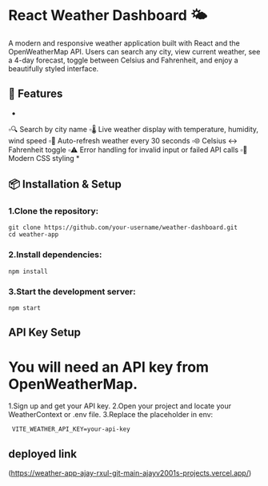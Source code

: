 # React Weather Dashboard 🌤️
A modern and responsive weather application built with React and the OpenWeatherMap API. Users can search any city, view current weather, see a 4-day forecast, 
toggle between Celsius and Fahrenheit, and enjoy a beautifully styled interface.

## 🚀 Features
*
▫️🔍 Search by city name
▫️🌡️ Live weather display with temperature, humidity, wind speed
▫️🔁 Auto-refresh weather every 30 seconds
▫️🌐 Celsius ↔ Fahrenheit toggle
▫️⚠️ Error handling for invalid input or failed API calls
▫️🎨 Modern CSS styling
*

## 📦 Installation & Setup

### 1.Clone the repository:
```
git clone https://github.com/your-username/weather-dashboard.git
cd weather-app
```

 ### 2.Install dependencies:
```
npm install
```
### 3.Start the development server:
```
npm start
```

## API Key Setup
# You will need an API key from OpenWeatherMap.

1.Sign up and get your API key.
2.Open your project and locate your WeatherContext or .env file.
3.Replace the placeholder in env:
```
 VITE_WEATHER_API_KEY=your-api-key
```

## deployed link 
(https://weather-app-ajay-rxul-git-main-ajayv2001s-projects.vercel.app/)




